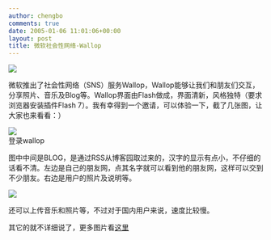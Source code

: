 ```yaml
---
author: chengbo
comments: true
date: 2005-01-06 11:01:06+00:00
layout: post
title: 微软社会性网络-Wallop
---
```


![](http://chengbo.cnblogs.com/images/cnblogs_com/chengbo/wallop_logo.gif)

微软推出了社会性网络（SNS）服务Wallop，Wallop能够让我们和朋友们交互，分享照片、音乐及Blog等。Wallop界面由Flash做成，界面清新，风格独特（要求浏览器安装插件Flash 7）。我有幸得到一个邀请，可以体验一下，截了几张图，让大家也来看看：）

![](http://chengbo.cnblogs.com/images/cnblogs_com/chengbo/wallop_login.gif)  
登录wallop

图中中间是BLOG，是通过RSS从博客园取过来的，汉字的显示有点小，不仔细的话看不清。左边是自己的朋友网，点其名字就可以看到他的朋友网，这样可以交到不少朋友。右边是用户的照片及说明等。

![](http://chengbo.cnblogs.com/images/cnblogs_com/chengbo/wallop_all.jpg)

还可以上传音乐和照片等，不过对于国内用户来说，速度比较慢。

其它的就不详细说了，更多图片看[这里](http://www.pconline.com.cn/pcedu/soft/wl/icq/other/0411/488704.html)
